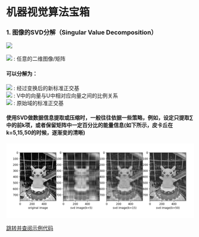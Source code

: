 # 机器视觉算法宝箱

### 1. 图像的SVD分解（Singular Value Decomposition）
<img src="https://latex.codecogs.com/svg.latex?\Large&space;M=U*\Sigma*V^{t}" />

<img src="https://latex.codecogs.com/svg.latex?\Large&space;M" /> : 任意的二维图像/矩阵<br/>
#### 可以分解为：
<img src="https://latex.codecogs.com/svg.latex?\Large&space;U" /> : 经过变换后的新标准正交基<br/>
<img src="https://latex.codecogs.com/svg.latex?\Large&space;\Sigma" /> : V中的向量与U中相对应向量之间的比例关系<br/>
<img src="https://latex.codecogs.com/svg.latex?\Large&space;V" /> : 原始域的标准正交基<br/>
#### 使用SVD做数据信息提取或压缩时，一般往往依据一些策略，例如，设定只提取∑中的前k项，或者保留矩阵中一定百分比的能量信息(如下所示，皮卡丘在k=5,15,50的时候，逐渐变的清晰)

![image](/images/svd_figure.jpeg)

[跳转并查阅示例代码](./image_svd.py)
